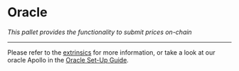 # Oracle

*This pallet provides the functionality to submit prices on-chain*

---

Please refer to the [extrinsics](./oracle/extrinsics.md) for more information, or take a look at our oracle Apollo in the [Oracle Set-Up Guide](../developer-guides/oracle-set-up-guide/oracle-set-up-guide.md).

